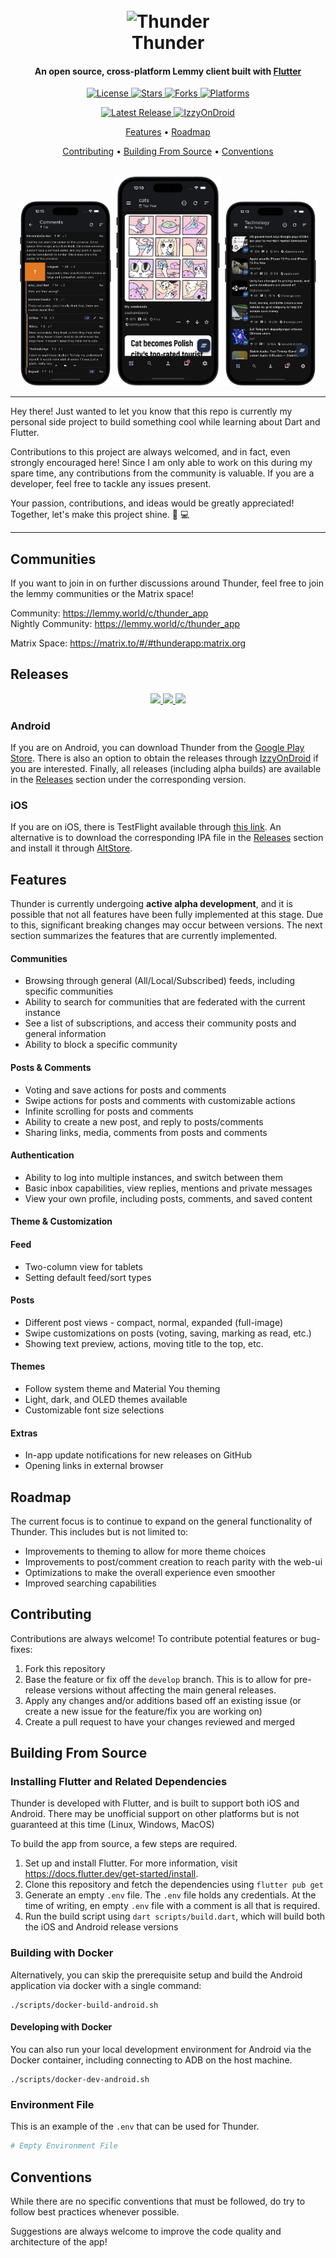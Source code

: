 <h1 align="center">
  <br>
    <img src="./assets/logo.png" alt="Thunder" width="200">
  <br>
  Thunder
  <br>
</h1>

<h4 align="center">
    An open source, cross-platform Lemmy client built with <a href="https://flutter.dev/" target="_blank">Flutter</a>
</h4>

<p align="center">
  <a href="https://github.com/hjiangsu/thunder/blob/main/LICENSE">
    <img src="https://img.shields.io/github/license/hjiangsu/thunder" alt="License">
  </a>
  <a href="">
    <img src="https://img.shields.io/github/stars/hjiangsu/thunder" alt="Stars">
  </a>
  <a href="">
    <img src="https://img.shields.io/github/forks/hjiangsu/thunder" alt="Forks">
  </a>
  <a href="">
    <img src="https://img.shields.io/badge/platform-ios%20%7C%20android-blueviolet" alt="Platforms">
  </a>
</p>

<p align="center">
  <a href="https://github.com/hjiangsu/thunder/releases">
    <img src="https://img.shields.io/github/v/release/hjiangsu/thunder?label=latest release" alt="Latest Release">
  </a>
  <a href="https://apt.izzysoft.de/fdroid/index/apk/com.hjiangsu.thunder">
    <img src="https://img.shields.io/endpoint?url=https://apt.izzysoft.de/fdroid/api/v1/shield/com.hjiangsu.thunder" alt="IzzyOnDroid">
  </a>
</p>

<p align="center">
  <a href="#features">Features</a> •
  <a href="#roadmap">Roadmap</a>
 
</p>

<p align="center">
  <a href="#contributing">Contributing</a> •
  <a href="#building-from-source">Building From Source</a> •
  <a href="#conventions">Conventions</a>
</p>

<div align="center">
  <br>
    <img src="./docs/assets/screenshot_2.png" alt="Home Feed" width="150">
    <img src="./docs/assets/screenshot_1.png" alt="Spark" width="170">
    <img src="./docs/assets/screenshot_3.png" alt="Sidebar" width="150">
  <br>
</div>

<hr />
<p>
Hey there! Just wanted to let you know that this repo is currently my personal side project to build something cool while learning about Dart and Flutter.  
</p>
<p>
Contributions to this project are always welcomed, and in fact, even strongly encouraged here! Since I am only able to work on this during my spare time, any contributions from the community is valuable. If you are a developer, feel free to tackle any issues present.
</p>
<p>
Your passion, contributions, and ideas would be greatly appreciated! Together, let's make this project shine. 🚀 💻
</p>
<hr />

## Communities
If you want to join in on further discussions around Thunder, feel free to join the lemmy communities or the Matrix space!

Community: https://lemmy.world/c/thunder_app  
Nightly Community: https://lemmy.world/c/thunder_app  

Matrix Space: https://matrix.to/#/#thunderapp:matrix.org


## Releases
<div align="center">
 <a href="https://play.google.com/store/apps/details?id=com.hjiangsu.thunder">
  <img src="https://cdn.rawgit.com/steverichey/google-play-badge-svg/master/img/en_get.svg" height="80"/>
 </a>
 <a href="https://apt.izzysoft.de/fdroid/index/apk/com.hjiangsu.thunder">
  <img src="https://gitlab.com/IzzyOnDroid/repo/-/raw/master/assets/IzzyOnDroid.png" height="80">
 </a>
 <a href="https://github.com/hjiangsu/thunder/releases/latest">
  <img src="https://raw.githubusercontent.com/andOTP/andOTP/master/assets/badges/get-it-on-github.png" height="80">
 </a>
</div>

### Android
If you are on Android, you can download Thunder from the [Google Play Store](https://play.google.com/store/apps/details?id=com.hjiangsu.thunder). There is also an option to obtain the releases through [IzzyOnDroid](https://apt.izzysoft.de/fdroid/index/apk/com.hjiangsu.thunder) if you are interested. Finally, all releases (including alpha builds) are available in the [Releases](https://github.com/hjiangsu/thunder/releases) section under the corresponding version.

### iOS
If you are on iOS, there is TestFlight available through [this link](https://testflight.apple.com/join/9n8xrqvH). An alternative is to download the corresponding IPA file in the [Releases](https://github.com/hjiangsu/thunder/releases) section and install it through [AltStore](https://altstore.io/).

## Features

Thunder is currently undergoing **active alpha development**, and it is possible that not all features have been fully implemented at this stage. Due to this, significant breaking changes may occur between versions. The next section summarizes the features that are currently implemented.

#### **Communities**

- Browsing through general (All/Local/Subscribed) feeds, including specific communities
- Ability to search for communities that are federated with the current instance
- See a list of subscriptions, and access their community posts and general information
- Ability to block a specific community

#### **Posts & Comments**

- Voting and save actions for posts and comments
- Swipe actions for posts and comments with customizable actions
- Infinite scrolling for posts and comments
- Ability to create a new post, and reply to posts/comments
- Sharing links, media, comments from posts and comments

#### **Authentication**

- Ability to log into multiple instances, and switch between them
- Basic inbox capabilities, view replies, mentions and private messages
- View your own profile, including posts, comments, and saved content

#### **Theme & Customization**

#### Feed
- Two-column view for tablets
- Setting default feed/sort types

#### Posts
- Different post views - compact, normal, expanded (full-image)
- Swipe customizations on posts (voting, saving, marking as read, etc.)
- Showing text preview, actions, moving title to the top, etc.

#### Themes
- Follow system theme and Material You theming
- Light, dark, and OLED themes available
- Customizable font size selections

#### Extras
- In-app update notifications for new releases on GitHub
- Opening links in external browser

## Roadmap

The current focus is to continue to expand on the general functionality of Thunder. This includes but is not limited to:
- Improvements to theming to allow for more theme choices
- Improvements to post/comment creation to reach parity with the web-ui
- Optimizations to make the overall experience even smoother
- Improved searching capabilities

## Contributing

Contributions are always welcome! To contribute potential features or bug-fixes:

1. Fork this repository
2. Base the feature or fix off the `develop` branch. This is to allow for pre-release versions without affecting the main general releases.
2. Apply any changes and/or additions based off an existing issue (or create a new issue for the feature/fix you are working on)
3. Create a pull request to have your changes reviewed and merged

## Building From Source

### Installing Flutter and Related Dependencies

Thunder is developed with Flutter, and is built to support both iOS and Android. There may be unofficial support on other platforms but is not guaranteed at this time (Linux, Windows, MacOS)

To build the app from source, a few steps are required.

1. Set up and install Flutter. For more information, visit https://docs.flutter.dev/get-started/install.
2. Clone this repository and fetch the dependencies using `flutter pub get`
3. Generate an empty `.env` file. The `.env` file holds any credentials. At the time of writing, en empty `.env` file with a comment is all that is required.
3. Run the build script using `dart scripts/build.dart`, which will build both the iOS and Android release versions

### Building with Docker

Alternatively, you can skip the prerequisite setup and build the Android application via docker with a single command:
```
./scripts/docker-build-android.sh
```

#### Developing with Docker

You can also run your local development environment for Android via the Docker container, including connecting to ADB on the host machine.
```
./scripts/docker-dev-android.sh
```

### Environment File
This is an example of the `.env` that can be used for Thunder.
```bash
# Empty Environment File
```

## Conventions

While there are no specific conventions that must be followed, do try to follow best practices whenever possible.

Suggestions are always welcome to improve the code quality and architecture of the app!